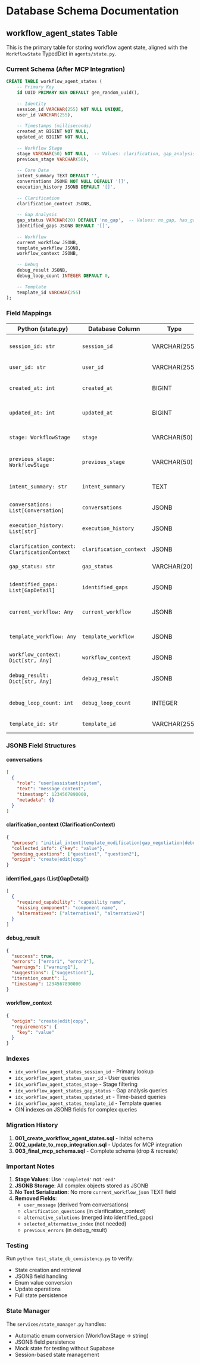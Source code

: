 # Database Schema Documentation

## workflow_agent_states Table

This is the primary table for storing workflow agent state, aligned with the `WorkflowState` TypedDict in `agents/state.py`.

### Current Schema (After MCP Integration)

```sql
CREATE TABLE workflow_agent_states (
    -- Primary Key
    id UUID PRIMARY KEY DEFAULT gen_random_uuid(),
    
    -- Identity
    session_id VARCHAR(255) NOT NULL UNIQUE,
    user_id VARCHAR(255),
    
    -- Timestamps (milliseconds)
    created_at BIGINT NOT NULL,
    updated_at BIGINT NOT NULL,
    
    -- Workflow Stage
    stage VARCHAR(50) NOT NULL,  -- Values: clarification, gap_analysis, workflow_generation, debug, completed
    previous_stage VARCHAR(50),
    
    -- Core Data
    intent_summary TEXT DEFAULT '',
    conversations JSONB NOT NULL DEFAULT '[]',
    execution_history JSONB DEFAULT '[]',
    
    -- Clarification
    clarification_context JSONB,
    
    -- Gap Analysis
    gap_status VARCHAR(20) DEFAULT 'no_gap',  -- Values: no_gap, has_gap, gap_resolved, blocking
    identified_gaps JSONB DEFAULT '[]',
    
    -- Workflow
    current_workflow JSONB,
    template_workflow JSONB,
    workflow_context JSONB,
    
    -- Debug
    debug_result JSONB,
    debug_loop_count INTEGER DEFAULT 0,
    
    -- Template
    template_id VARCHAR(255)
);
```

### Field Mappings

| Python (state.py) | Database Column | Type | Description |
|-------------------|-----------------|------|-------------|
| `session_id: str` | `session_id` | VARCHAR(255) | Unique session identifier |
| `user_id: str` | `user_id` | VARCHAR(255) | User identifier |
| `created_at: int` | `created_at` | BIGINT | Creation timestamp (ms) |
| `updated_at: int` | `updated_at` | BIGINT | Update timestamp (ms) |
| `stage: WorkflowStage` | `stage` | VARCHAR(50) | Current stage (enum value) |
| `previous_stage: WorkflowStage` | `previous_stage` | VARCHAR(50) | Previous stage for backtracking |
| `intent_summary: str` | `intent_summary` | TEXT | User intent from clarification |
| `conversations: List[Conversation]` | `conversations` | JSONB | Conversation history |
| `execution_history: List[str]` | `execution_history` | JSONB | Stage execution history |
| `clarification_context: ClarificationContext` | `clarification_context` | JSONB | Clarification metadata |
| `gap_status: str` | `gap_status` | VARCHAR(20) | Gap analysis status |
| `identified_gaps: List[GapDetail]` | `identified_gaps` | JSONB | Identified capability gaps |
| `current_workflow: Any` | `current_workflow` | JSONB | Generated workflow JSON |
| `template_workflow: Any` | `template_workflow` | JSONB | Template workflow if editing |
| `workflow_context: Dict[str, Any]` | `workflow_context` | JSONB | Workflow metadata |
| `debug_result: Dict[str, Any]` | `debug_result` | JSONB | Debug validation results |
| `debug_loop_count: int` | `debug_loop_count` | INTEGER | Debug iteration count |
| `template_id: str` | `template_id` | VARCHAR(255) | Template ID if using |

### JSONB Field Structures

#### conversations
```json
[
  {
    "role": "user|assistant|system",
    "text": "message content",
    "timestamp": 1234567890000,
    "metadata": {}
  }
]
```

#### clarification_context (ClarificationContext)
```json
{
  "purpose": "initial_intent|template_modification|gap_negotiation|debug_issue",
  "collected_info": {"key": "value"},
  "pending_questions": ["question1", "question2"],
  "origin": "create|edit|copy"
}
```

#### identified_gaps (List[GapDetail])
```json
[
  {
    "required_capability": "capability name",
    "missing_component": "component name",
    "alternatives": ["alternative1", "alternative2"]
  }
]
```

#### debug_result
```json
{
  "success": true,
  "errors": ["error1", "error2"],
  "warnings": ["warning1"],
  "suggestions": ["suggestion1"],
  "iteration_count": 1,
  "timestamp": 1234567890000
}
```

#### workflow_context
```json
{
  "origin": "create|edit|copy",
  "requirements": {
    "key": "value"
  }
}
```

### Indexes

- `idx_workflow_agent_states_session_id` - Primary lookup
- `idx_workflow_agent_states_user_id` - User queries
- `idx_workflow_agent_states_stage` - Stage filtering
- `idx_workflow_agent_states_gap_status` - Gap analysis queries
- `idx_workflow_agent_states_updated_at` - Time-based queries
- `idx_workflow_agent_states_template_id` - Template queries
- GIN indexes on JSONB fields for complex queries

### Migration History

1. **001_create_workflow_agent_states.sql** - Initial schema
2. **002_update_to_mcp_integration.sql** - Updates for MCP integration
3. **003_final_mcp_schema.sql** - Complete schema (drop & recreate)

### Important Notes

1. **Stage Values**: Use `'completed'` not `'end'`
2. **JSONB Storage**: All complex objects stored as JSONB
3. **No Text Serialization**: No more `current_workflow_json` TEXT field
4. **Removed Fields**: 
   - `user_message` (derived from conversations)
   - `clarification_questions` (in clarification_context)
   - `alternative_solutions` (merged into identified_gaps)
   - `selected_alternative_index` (not needed)
   - `previous_errors` (in debug_result)

### Testing

Run `python test_state_db_consistency.py` to verify:
- State creation and retrieval
- JSONB field handling
- Enum value conversion
- Update operations
- Full state persistence

### State Manager

The `services/state_manager.py` handles:
- Automatic enum conversion (WorkflowStage → string)
- JSONB field persistence
- Mock state for testing without Supabase
- Session-based state management